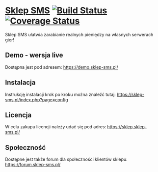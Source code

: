 # [Sklep SMS](https://sklep-sms.pl/) [![Build Status](https://travis-ci.org/gammerce/sklep-sms.svg?branch=master)](https://travis-ci.org/gammerce/sklep-sms) [![Coverage Status](https://coveralls.io/repos/github/gammerce/sklep-sms/badge.svg?branch=coveralls)](https://coveralls.io/github/gammerce/sklep-sms?branch=coveralls)

Sklep SMS ułatwia zarabianie realnych pieniędzy na własnych serwerach gier!

## Demo - wersja live
Dostępna jest pod adresem: https://demo.sklep-sms.pl/

## Instalacja
Instrukcję instalacji krok po kroku można znaleźć tutaj: https://sklep-sms.pl/index.php?page=config

## Licencja
W celu zakupu licencji należy udać się pod adres: https://sklep.sklep-sms.pl/

## Społeczność
Dostępne jest także forum dla społeczności klientów sklepu: https://forum.sklep-sms.pl/